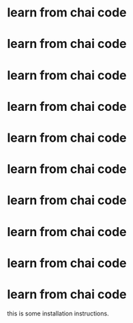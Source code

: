 # learn from chai code
# learn from chai code
# learn from chai code
# learn from chai code
# learn from chai code
# learn from chai code
# learn from chai code
# learn from chai code
# learn from chai code
# learn from chai code

 this is some installation instructions.
 